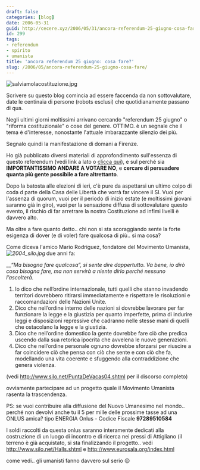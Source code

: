 ```yaml
---
draft: false
categories: [blog]
date: 2006-05-31
guid: http://cecere.xyz/2006/05/31/ancora-referendum-25-giugno-cosa-fare/
id: 299
tags:
- referendum
- spirito
- umanista
title: 'ancora referendum 25 giugno: cosa fare?'
slug: /2006/05/ancora-referendum-25-giugno-cosa-fare/
---
```


<img id="image297" alt="salviamolacostituzione.jpg" src="http://cecere.xyz/wp-content/uploads/sites/3/2006/05/salviamolacostituzione.jpg" />

Scrivere su questo blog comincia ad essere faccenda da non sottovalutare, date le centinaia di persone (robots esclusi) che quotidianamente passano di qua.

Negli ultimi giorni moltissimi arrivano cercando "referendum 25 giugno" o "riforma costituzionale" o cose del genere. OTTIMO. è un segnale che il tema è d'interesse, nonostante l'attuale imbarazzante silenzio dei più.

Segnalo quindi la manifestazione di domani a Firenze.

Ho già pubblicato diversi materiali di approfondimento sull'essenza di questo referendum (vedi link a lato o [clicca qui](http://cecere.xyz/2006/05/27/referendum-25-giugno-google-ruby-on-rails-e-le-multe-da-pagare/)), e sul perché sia **IMPORTANTISSIMO ANDARE A VOTARE NO**, e **cercare di persuadere quanta più gente possibile a fare altrettanto**.

Dopo la batosta alle elezioni di ieri, c'è pure da aspettarsi un ultimo colpo di coda d parte della Casa delle Libertà che vorrà far vincere il SI. Vuoi per l'assenza di quorum, vuoi per il periodo di inizio estate (e moltissimi giovani saranno già in giro), vuoi per la sensazione diffusa di sottovalutare questo evento, il rischio di far arretrare la nostra Costituzione ad infimi livelli è davvero alto.

Ma oltre a fare quanto detto.. chi non si sta scoraggiando sente la forte esigenza di dover (e di voler) fare qualcosa di più.. si ma cosa?

Come diceva l'amico Mario Rodriguez, fondatore del Movimento Umanista, due anni fa: _<img align="left" title="2004_silo.jpg" id="image298" alt="2004_silo.jpg" src="http://cecere.xyz/wp-content/uploads/sites/3/2006/05/2004_silo.jpg" />_

 ___“Ma bisogna fare qualcosa”, si sente dire dappertutto. Va bene, io dirò cosa bisogna fare, ma non servirà a niente dirlo perché nessuno l’ascolterà._

  1. Io dico che nell’ordine internazionale, tutti quelli che stanno invadendo territori dovrebbero ritirarsi immediatamente e rispettare le risoluzioni e raccomandazioni delle Nazioni Unite.
  2. Dico che nell’ordine interno delle nazioni si dovrebbe lavorare per far funzionare la legge e la giustizia per quanto imperfette, prima di indurire leggi e disposizioni repressive che cadranno nelle stesse mani di quelli che ostacolano la legge e la giustizia.
  3. Dico che nell’ordine domestico la gente dovrebbe fare ciò che predica uscendo dalla sua retorica ipocrita che avvelena le nuove generazioni.
  4. Dico che nell’ordine personale ognuno dovrebbe sforzarsi per riuscire a far coincidere ciò che pensa con ciò che sente e con ciò che fa, modellando una vita coerente e sfuggendo alla contraddizione che genera violenza.

(vedi <http://www.silo.net/PuntaDeVacas04.shtml> per il discorso completo)

ovviamente partecipare ad un progetto quale il Movimento Umanista rasenta la trascendenza.

PS: se vuoi contribuire alla diffusione del Nuovo Umanesimo nel mondo.. perché non devolvi anche tu il 5 per mille delle prossime tasse ad una ONLUS amica? tipo ENERGIA Onlus - Codice Fiscale **97289510584**

I soldi raccolti da questa onlus saranno interamente dedicati alla costruzione di un luogo di incontro e di ricerca nei pressi di Attigliano (il terreno è già acquistato, si sta finalizzando il progetto.. vedi <http://www.silo.net/Halls.shtml> e <http://www.eurosala.org/index.html>

come vedi.. gli umanisti fanno davvero sul serio 😉